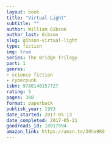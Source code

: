 ```yaml
---
layout: book
title: "Virtual Light"
subtitle: ""
author: William Gibson
author_last: Gibson
slug: gibson-virtual-light
type: fiction
img: true
series: The Bridge Trilogy
part: 1
genres:
- science fiction
- cyberpunk
isbn: 9780140157727
rating: 5
pages: 308
format: paperback
publish_year: 1993
date_started: 2017-05-13
date_completed: 2017-05-21
goodreads_id: 18917994
amazon_link: https://amzn.to/39hx9R9
---
```

